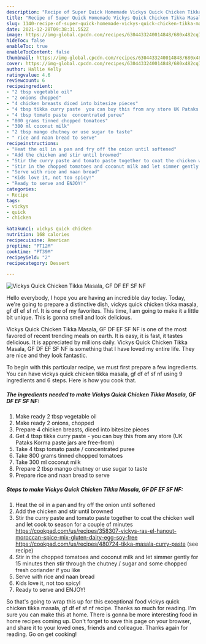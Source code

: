 ```yaml
---
description: "Recipe of Super Quick Homemade Vickys Quick Chicken Tikka Masala, GF DF EF SF NF"
title: "Recipe of Super Quick Homemade Vickys Quick Chicken Tikka Masala, GF DF EF SF NF"
slug: 1140-recipe-of-super-quick-homemade-vickys-quick-chicken-tikka-masala-gf-df-ef-sf-nf
date: 2021-12-28T09:38:31.552Z
image: https://img-global.cpcdn.com/recipes/6304433240014848/680x482cq70/vickys-quick-chicken-tikka-masala-gf-df-ef-sf-nf-recipe-main-photo.jpg
hideToc: false
enableToc: true
enableTocContent: false
thumbnail: https://img-global.cpcdn.com/recipes/6304433240014848/680x482cq70/vickys-quick-chicken-tikka-masala-gf-df-ef-sf-nf-recipe-main-photo.jpg
cover: https://img-global.cpcdn.com/recipes/6304433240014848/680x482cq70/vickys-quick-chicken-tikka-masala-gf-df-ef-sf-nf-recipe-main-photo.jpg
author: Hallie Kelly
ratingvalue: 4.6
reviewcount: 6
recipeingredient:
- "2 tbsp vegetable oil"
- "2 onions chopped"
- "4 chicken breasts diced into bitesize pieces"
- "4 tbsp tikka curry paste  you can buy this from any store UK Pataks Korma paste jars are freefrom"
- "4 tbsp tomato paste  concentrated puree"
- "800 grams tinned chopped tomatoes"
- "300 ml coconut milk"
- "2 tbsp mango chutney or use sugar to taste"
- " rice and naan bread to serve"
recipeinstructions:
- "Heat the oil in a pan and fry off the onion until softened"
- "Add the chicken and stir until browned"
- "Stir the curry paste and tomato paste together to coat the chicken well and let cook to season for a couple of minutes  https://cookpad.com/us/recipes/358307-vickys-ras-el-hanout-moroccan-spice-mix-gluten-dairy-egg-soy-free https://cookpad.com/us/recipes/480724-tikka-masala-curry-paste           (see recipe)"
- "Stir in the chopped tomatoes and coconut milk and let simmer gently for 15 minutes then stir through the chutney / sugar and some chopped fresh coriander if you like"
- "Serve with rice and naan bread"
- "Kids love it, not too spicy!"
- "Ready to serve and ENJOY!"
categories:
- Recipe
tags:
- vickys
- quick
- chicken

katakunci: vickys quick chicken 
nutrition: 168 calories
recipecuisine: American
preptime: "PT12M"
cooktime: "PT39M"
recipeyield: "2"
recipecategory: Dessert

---
```



![Vickys Quick Chicken Tikka Masala, GF DF EF SF NF](https://img-global.cpcdn.com/recipes/6304433240014848/680x482cq70/vickys-quick-chicken-tikka-masala-gf-df-ef-sf-nf-recipe-main-photo.jpg)

Hello everybody, I hope you are having an incredible day today. Today, we're going to prepare a distinctive dish, vickys quick chicken tikka masala, gf df ef sf nf. It is one of my favorites. This time, I am going to make it a little bit unique. This is gonna smell and look delicious.

Vickys Quick Chicken Tikka Masala, GF DF EF SF NF is one of the most favored of recent trending meals on earth. It is easy, it is fast, it tastes delicious. It is appreciated by millions daily. Vickys Quick Chicken Tikka Masala, GF DF EF SF NF is something that I have loved my entire life. They are nice and they look fantastic.




To begin with this particular recipe, we must first prepare a few ingredients. You can have vickys quick chicken tikka masala, gf df ef sf nf using 9 ingredients and 6 steps. Here is how you cook that.

<!--inarticleads1-->

##### The ingredients needed to make Vickys Quick Chicken Tikka Masala, GF DF EF SF NF:

1. Make ready 2 tbsp vegetable oil
1. Make ready 2 onions, chopped
1. Prepare 4 chicken breasts, diced into bitesize pieces
1. Get 4 tbsp tikka curry paste - you can buy this from any store (UK Pataks Korma paste jars are free-from)
1. Take 4 tbsp tomato paste / concentrated puree
1. Take 800 grams tinned chopped tomatoes
1. Take 300 ml coconut milk
1. Prepare 2 tbsp mango chutney or use sugar to taste
1. Prepare  rice and naan bread to serve




<!--inarticleads2-->

##### Steps to make Vickys Quick Chicken Tikka Masala, GF DF EF SF NF:

1. Heat the oil in a pan and fry off the onion until softened
1. Add the chicken and stir until browned
1. Stir the curry paste and tomato paste together to coat the chicken well and let cook to season for a couple of minutes  https://cookpad.com/us/recipes/358307-vickys-ras-el-hanout-moroccan-spice-mix-gluten-dairy-egg-soy-free https://cookpad.com/us/recipes/480724-tikka-masala-curry-paste           (see recipe)
1. Stir in the chopped tomatoes and coconut milk and let simmer gently for 15 minutes then stir through the chutney / sugar and some chopped fresh coriander if you like
1. Serve with rice and naan bread
1. Kids love it, not too spicy!
1. Ready to serve and ENJOY!



So that's going to wrap this up for this exceptional food vickys quick chicken tikka masala, gf df ef sf nf recipe. Thanks so much for reading. I'm sure you can make this at home. There is gonna be more interesting food in home recipes coming up. Don't forget to save this page on your browser, and share it to your loved ones, friends and colleague. Thanks again for reading. Go on get cooking!
